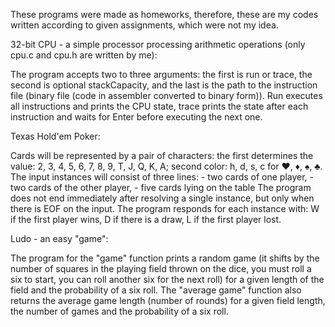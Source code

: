 These programs were made as homeworks, therefore, these are my codes written according to given assignments, which were not my idea.


  32-bit CPU - a simple processor processing arithmetic operations (only cpu.c and cpu.h are written by me):

  The program accepts two to three arguments: the first is run or trace, the second is optional stackCapacity, and the last is the path to the instruction file (binary file (code in assembler converted to binary form)). Run executes all instructions and prints the CPU state, trace prints the state after each instruction and waits for Enter before executing the next one.
  

  Texas Hold'em Poker:

  Cards will be represented by a pair of characters: the first determines the value: 2, 3, 4, 5, 6, 7, 8, 9, T, J, Q, K, A; second color: h, d, s, c for ♥, ♦, ♠, ♣. 
  The input instances will consist of three lines:
    - two cards of one player,
    - two cards of the other player,
    - five cards lying on the table
  The program does not end immediately after resolving a single instance, but only when there is EOF on the input.
  The program responds for each instance with:
    W if the first player wins,
    D if there is a draw,
    L if the first player lost.


  Ludo - an easy "game":
  
  The program for the "game" function prints a random game (it shifts by the number of squares in the playing field thrown on the dice, you must roll a six to start, you can roll another six for the next roll) for a given length of the field and the probability of a six roll. The "average game" function also returns the average game length (number of rounds) for a given field length, the number of games and the probability of a six roll.
  
